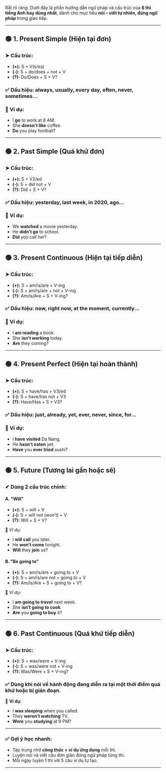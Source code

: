 Rất rõ ràng. Dưới đây là phần hướng dẫn ngữ pháp và cấu trúc của **6 thì tiếng Anh hay dùng nhất**, dành cho mục tiêu **nói – viết tự nhiên, đúng ngữ pháp** trong giao tiếp.

---

## 🟢 1. **Present Simple (Hiện tại đơn)**

### ➤ **Cấu trúc:**

- **(+):** S + V(s/es)
- **(-):** S + do/does + not + V
- **(?):** Do/Does + S + V?

### ✅ Dấu hiệu: always, usually, every day, often, never, sometimes...

### 🔸 **Ví dụ:**

- I **go** to work at 8 AM.
- She **doesn't like** coffee.
- **Do** you play football?

---

## 🟢 2. **Past Simple (Quá khứ đơn)**

### ➤ **Cấu trúc:**

- **(+):** S + V2/ed
- **(-):** S + did not + V
- **(?):** Did + S + V?

### ✅ Dấu hiệu: yesterday, last week, in 2020, ago...

### 🔸 **Ví dụ:**

- We **watched** a movie yesterday.
- He **didn't go** to school.
- **Did** you call her?

---

## 🟢 3. **Present Continuous (Hiện tại tiếp diễn)**

### ➤ **Cấu trúc:**

- **(+):** S + am/is/are + V-ing
- **(-):** S + am/is/are + not + V-ing
- **(?):** Am/Is/Are + S + V-ing?

### ✅ Dấu hiệu: now, right now, at the moment, currently...

### 🔸 **Ví dụ:**

- I **am reading** a book.
- She **isn't working** today.
- **Are** they coming?

---

## 🟢 4. **Present Perfect (Hiện tại hoàn thành)**

### ➤ **Cấu trúc:**

- **(+):** S + have/has + V3/ed
- **(-):** S + have/has not + V3
- **(?):** Have/Has + S + V3?

### ✅ Dấu hiệu: just, already, yet, ever, never, since, for...

### 🔸 **Ví dụ:**

- I **have visited** Da Nang.
- He **hasn't eaten** yet.
- **Have** you **ever tried** sushi?

---

## 🟢 5. **Future (Tương lai gần hoặc sẽ)**

### ✔ Dùng 2 cấu trúc chính:

#### A. "Will"

- **(+):** S + will + V
- **(-):** S + will not (won’t) + V
- **(?):** Will + S + V?

🔸 _Ví dụ:_

- I **will call** you later.
- He **won’t come** tonight.
- **Will** they **join** us?

#### B. "Be going to"

- **(+):** S + am/is/are + going to + V
- **(-):** S + am/is/are not + going to + V
- **(?):** Am/Is/Are + S + going to + V?

🔸 _Ví dụ:_

- I **am going to travel** next week.
- She **isn’t going to cook**.
- **Are** you **going to buy** it?

---

## 🟢 6. **Past Continuous (Quá khứ tiếp diễn)**

### ➤ **Cấu trúc:**

- **(+):** S + was/were + V-ing
- **(-):** S + was/were not + V-ing
- **(?):** Was/Were + S + V-ing?

### ✅ Dùng khi nói về hành động đang diễn ra tại một thời điểm quá khứ hoặc bị gián đoạn.

🔸 **Ví dụ:**

- I **was sleeping** when you called.
- They **weren’t watching** TV.
- **Were** you **studying** at 9 PM?

---

### ✅ Gợi ý học nhanh:

- Tập trung nhớ **công thức + ví dụ ứng dụng** mỗi thì.
- Luyện nói và viết câu đơn giản đúng ngữ pháp từng thì.
- Mỗi ngày luyện 1 thì với 5 câu ví dụ tự tạo.

---
